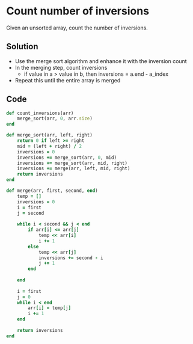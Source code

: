 # Count number of inversions 
Given an unsorted array, count the number of inversions.

## Solution
- Use the merge sort algorithm and enhance it with the inversion count
- In the merging step, count inversions
    - if value in a > value in b, then inversions = a.end - a_index  
- Repeat this until the entire array is merged

## Code
```ruby
def count_inversions(arr)
    merge_sort(arr, 0, arr.size)
end

def merge_sort(arr, left, right)
    return 0 if left >= right
    mid = (left + right) / 2
    inversions = 0
    inversions += merge_sort(arr, 0, mid)
    inversions += merge_sort(arr, mid, right)
    inversions += merge(arr, left, mid, right)
    return inversions
end

def merge(arr, first, second, end)
    temp = []
    inversions = 0 
    i = first
    j = second
    
    while i < second && j < end
        if arr[i] <= arr[j]
            temp << arr[i]
            i += 1
        else
            temp << arr[j]
            inversions += second - i
            j += 1
        end
        
    end
    
    i = first
    j = 0
    while i < end
        arr[i] = temp[j]
        i += 1
    end
    
    return inversions
end
```